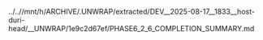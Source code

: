 ../..//mnt/h/ARCHIVE/.UNWRAP/extracted/DEV__2025-08-17__1833__host-duri-head/__UNWRAP/1e9c2d67ef/PHASE6_2_6_COMPLETION_SUMMARY.md